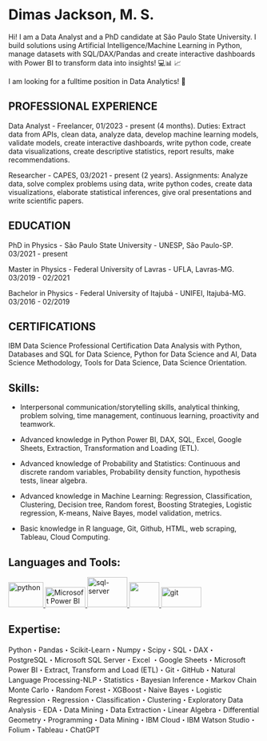 # Dimas Jackson, M. S.

Hi! I am a Data Analyst and a PhD candidate at São Paulo State University. I build solutions using Artificial Intelligence/Machine Learning in Python, manage datasets with SQL/DAX/Pandas and create interactive dashboards with Power BI to transform data into insights! 💻📊 📈

I am looking for a fulltime position in Data Analytics! 👀 

## PROFESSIONAL EXPERIENCE
Data Analyst - Freelancer, 01/2023 - present (4 months).
Duties: Extract data from APIs, clean data, analyze data, develop machine learning models, validate models, create interactive dashboards, write python code, create data visualizations, create descriptive statistics, report results, make recommendations.

Researcher - CAPES, 03/2021 - present (2 years).
Assignments: Analyze data, solve complex problems using data, write python codes, create data visualizations, elaborate statistical inferences, give oral presentations and write scientific papers.

## EDUCATION
PhD in Physics - São Paulo State University - UNESP, São Paulo-SP.
03/2021 - present

Master in Physics - Federal University of Lavras - UFLA, Lavras-MG.
03/2019 - 02/2021

Bachelor in Physics - Federal University of Itajubá - UNIFEI, Itajubá-MG.
03/2016 - 02/2019

## CERTIFICATIONS
IBM Data Science Professional Certification
Data Analysis with Python, Databases and SQL for Data Science, Python for Data Science and AI, Data Science Methodology, Tools for Data Science, Data Science Orientation.

## Skills:

 * Interpersonal communication/storytelling skills, analytical thinking, problem solving, time management, continuous learning, proactivity and teamwork.
 
 * Advanced knowledge in Python Power BI, DAX, SQL, Excel, Google Sheets, Extraction, Transformation and Loading (ETL).
 
 * Advanced knowledge of Probability and Statistics: Continuous and discrete random variables, Probability density function, hypothesis tests, linear algebra.
 
 * Advanced knowledge in Machine Learning: Regression, Classification, Clustering, Decision tree, Random forest, Boosting Strategies, Logistic regression, K-means, Naive Bayes, model validation, metrics.
 
 * Basic knowledge in R language, Git, Github, HTML, web scraping, Tableau, Cloud Computing.

## Languages and Tools:

 <p align="left"> <a href="https://www.python.org" target="_blank"> <img src="https://logos-world.net/wp-content/uploads/2021/10/Python-Symbol.png" alt="python" width="70" height="50"/> </a> 
 <a href="https://powerbi.microsoft.com/en-au/" target="_blank"> <img src="https://logos-world.net/wp-content/uploads/2022/02/Microsoft-Power-BI-Symbol.png" alt="Microsoft Power BI" width="80" height="40"/> </a>
  <a href="https://www.microsoft.com/pt-br/sql-server/sql-server-downloads" target="_blank"> <img src="https://www.commvault.com/wp-content/uploads/2019/08/sql-server_logo.jpg?quality=80&w=930" alt="sql-server" width="80" height="60"/> </a> 
 <a href="https://www.postgresql.org/" target="_blank"> <img src="https://cdn.icon-icons.com/icons2/2415/PNG/512/postgresql_original_wordmark_logo_icon_146392.png" width="60" height="50"/> </a> 
 <a href="https://git-scm.com/" target="_blank"> <img src="https://user-images.githubusercontent.com/114688989/232491532-813adaf3-5892-41f5-ba98-ca7335375677.png" alt="git" width="80" height="40"/> </a> 


## Expertise: 

Python・Pandas・Scikit-Learn・Numpy・Scipy・SQL・DAX・PostgreSQL・Microsoft SQL Server・Excel ・Google Sheets・Microsoft Power BI・Extract, Transform and Load (ETL)・Git・GitHub・Natural Language Processing-NLP・Statistics・Bayesian Inference・Markov Chain Monte Carlo・Random Forest・XGBoost・Naive Bayes・Logistic Regression・Regression・Classification・Clustering・Exploratory Data Analysis - EDA・Data Mining・Data Extraction・Linear Algebra・Differential Geometry・Programming・Data Mining・IBM Cloud・IBM Watson Studio・Folium・Tableau・ChatGPT
